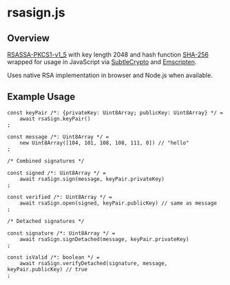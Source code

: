 # rsasign.js

## Overview

[RSASSA-PKCS1-v1_5](https://tools.ietf.org/html/rfc3447#section-8.2) with key length 2048 and 
hash function [SHA-256](https://en.wikipedia.org/wiki/SHA-2) wrapped for usage in JavaScript
via [SubtleCrypto](https://developer.mozilla.org/en-US/docs/Web/API/SubtleCrypto) and
[Emscripten](https://github.com/kripken/emscripten).

Uses native RSA implementation in browser and Node.js when available.

## Example Usage

	const keyPair /*: {privateKey: Uint8Array; publicKey: Uint8Array} */ =
		await rsaSign.keyPair()
	;

	const message /*: Uint8Array */ =
		new Uint8Array([104, 101, 108, 108, 111, 0]) // "hello"
	;

	/* Combined signatures */

	const signed /*: Uint8Array */ =
		await rsaSign.sign(message, keyPair.privateKey)
	;

	const verified /*: Uint8Array */ =
		await rsaSign.open(signed, keyPair.publicKey) // same as message
	;

	/* Detached signatures */
	
	const signature /*: Uint8Array */ =
		await rsaSign.signDetached(message, keyPair.privateKey)
	;

	const isValid /*: boolean */ =
		await rsaSign.verifyDetached(signature, message, keyPair.publicKey) // true
	;
